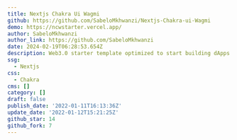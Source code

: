 ```yaml
---
title: Nextjs Chakra Ui Wagmi
github: https://github.com/SabeloMkhwanzi/Nextjs-Chakra-ui-Wagmi
demo: https://ncwstarter.vercel.app/
author: SabeloMkhwanzi
author_link: https://github.com/SabeloMkhwanzi
date: 2024-02-19T06:28:53.654Z
description: Web3.0 starter template optimized to start building dApps
ssg:
  - Nextjs
css:
  - Chakra
cms: []
category: []
draft: false
publish_date: '2022-01-11T16:13:36Z'
update_date: '2022-01-12T15:21:25Z'
github_star: 14
github_fork: 7
---
```

